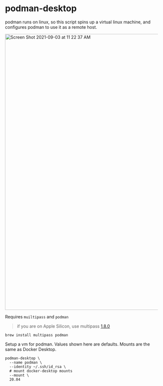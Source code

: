 # podman-desktop

podman runs on linux, so this script spins up a virtual linux machine, and configures podman to use it as a remote host.

<img width="907" alt="Screen Shot 2021-09-03 at 11 22 37 AM" src="https://user-images.githubusercontent.com/32407/132029535-20ab9aac-6c8d-440e-9122-660363e7f10a.png">

Requires `muiltipass` and `podman`

> if you are on Apple Silicon, use multipass [1.8.0](https://multipass-ci.s3.amazonaws.com/pr403/multipass-1.8.0-dev.403.pr403%2Bg843f3ca3.mac%2Barm64-Darwin.pkg)

    brew install multipass podman

Setup a vm for podman. Values shown here are defaults. Mounts are the same as Docker Desktop.

    podman-desktop \
      --name podman \
      --identity ~/.ssh/id_rsa \
      # mount docker-desktop mounts
      --mount \
      20.04

